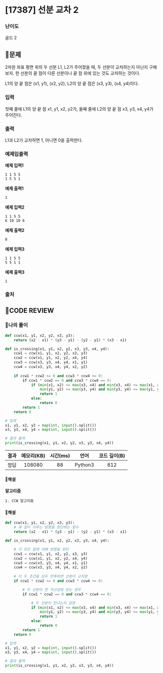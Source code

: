 # [17387] 선분 교차 2

### **난이도**
골드 2
## **📝문제**
2차원 좌표 평면 위의 두 선분 L1, L2가 주어졌을 때, 두 선분이 교차하는지 아닌지 구해보자. 한 선분의 끝 점이 다른 선분이나 끝 점 위에 있는 것도 교차하는 것이다.

L1의 양 끝 점은 (x1, y1), (x2, y2), L2의 양 끝 점은 (x3, y3), (x4, y4)이다.
### **입력**
첫째 줄에 L1의 양 끝 점 x1, y1, x2, y2가, 둘째 줄에 L2의 양 끝 점 x3, y3, x4, y4가 주어진다.
### **출력**
L1과 L2가 교차하면 1, 아니면 0을 출력한다.
### **예제입출력**

**예제 입력1**

```
1 1 5 5
1 5 5 1
```

**예제 출력1**

```
1
```

**예제 입력2**

```
1 1 5 5
6 10 10 6
```

**예제 출력2**

```
0
```

**예제 입력3**

```
1 1 5 5
5 5 1 1
```

**예제 출력3**

```
1
```

### **출처**

## **🧐CODE REVIEW**

### **🧾나의 풀이**

```python
def ccw(x1, y1, x2, y2, x3, y3):
    return (x2 - x1) * (y3 - y1) - (y2 - y1) * (x3 - x1)

def is_crossing(x1, y1, x2, y2, x3, y3, x4, y4):
    ccw1 = ccw(x1, y1, x2, y2, x3, y3)
    ccw2 = ccw(x1, y1, x2, y2, x4, y4)
    ccw3 = ccw(x3, y3, x4, y4, x1, y1)
    ccw4 = ccw(x3, y3, x4, y4, x2, y2)
    
    if ccw1 * ccw2 <= 0 and ccw3 * ccw4 <= 0:
        if ccw1 * ccw2 == 0 and ccw3 * ccw4 == 0:
            if (min(x1, x2) <= max(x3, x4) and min(x3, x4) <= max(x1, x2) and
                min(y1, y2) <= max(y3, y4) and min(y3, y4) <= max(y1, y2)):
                return 1
            else:
                return 0
        return 1
    return 0

# 입력
x1, y1, x2, y2 = map(int, input().split())
x3, y3, x4, y4 = map(int, input().split())

# 결과 출력
print(is_crossing(x1, y1, x2, y2, x3, y3, x4, y4))
```

결과	| 메모리(KB) |	시간(ms) |	언어 |	코드 길이(B)
:----:|:-----:|:-----:|:-----:|:--------:
정답|108080|88|Python3|812
#### **📝해설**

**알고리즘**
```
1. CCW 알고리즘
```

#### **📝해설**

```python
def ccw(x1, y1, x2, y2, x3, y3):
    # 세 점이 이루는 방향을 판단하는 함수
    return (x2 - x1) * (y3 - y1) - (y2 - y1) * (x3 - x1)

def is_crossing(x1, y1, x2, y2, x3, y3, x4, y4):

    # 각 모든 점에 대해 방향을 판단
    ccw1 = ccw(x1, y1, x2, y2, x3, y3)
    ccw2 = ccw(x1, y1, x2, y2, x4, y4)
    ccw3 = ccw(x3, y3, x4, y4, x1, y1)
    ccw4 = ccw(x3, y3, x4, y4, x2, y2)
    
    # 이 두 조건을 모두 만족하면 선분이 교차함
    if ccw1 * ccw2 <= 0 and ccw3 * ccw4 <= 0:

        # 두 선분이 한 직선상에 있는 경우
        if ccw1 * ccw2 == 0 and ccw3 * ccw4 == 0:

            # 두 선분이 만나는지 검증
            if (min(x1, x2) <= max(x3, x4) and min(x3, x4) <= max(x1, x2) and
                min(y1, y2) <= max(y3, y4) and min(y3, y4) <= max(y1, y2)):
                return 1
            else:
                return 0
        return 1
    return 0

# 입력
x1, y1, x2, y2 = map(int, input().split())
x3, y3, x4, y4 = map(int, input().split())

# 결과 출력
print(is_crossing(x1, y1, x2, y2, x3, y3, x4, y4))
```